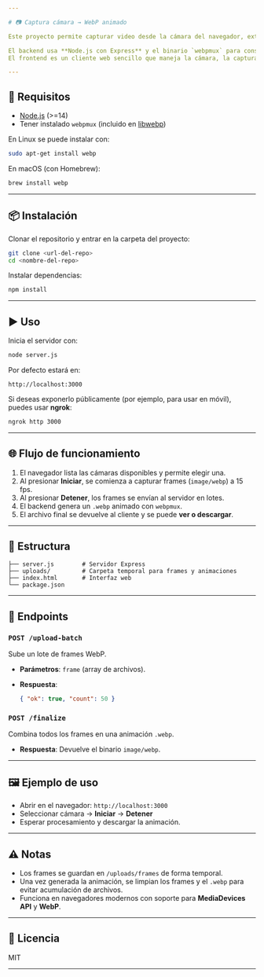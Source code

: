 ```yaml
---

# 📷 Captura cámara → WebP animado

Este proyecto permite capturar video desde la cámara del navegador, extraer frames en formato **WebP**, enviarlos al servidor en lotes y finalmente generar una animación **WebP animada**.

El backend usa **Node.js con Express** y el binario `webpmux` para construir la animación.
El frontend es un cliente web sencillo que maneja la cámara, la captura de frames, la subida con progreso y la visualización del resultado.

---
```


## 🚀 Requisitos

* [Node.js](https://nodejs.org/) (>=14)
* Tener instalado `webpmux` (incluido en [libwebp](https://developers.google.com/speed/webp/download))

En Linux se puede instalar con:

```bash
sudo apt-get install webp
```

En macOS (con Homebrew):

```bash
brew install webp
```

---

## 📦 Instalación

Clonar el repositorio y entrar en la carpeta del proyecto:

```bash
git clone <url-del-repo>
cd <nombre-del-repo>
```

Instalar dependencias:

```bash
npm install
```

---

## ▶️ Uso

Inicia el servidor con:

```bash
node server.js
```

Por defecto estará en:

```
http://localhost:3000
```

Si deseas exponerlo públicamente (por ejemplo, para usar en móvil), puedes usar **ngrok**:

```bash
ngrok http 3000
```

---

## 🌐 Flujo de funcionamiento

1. El navegador lista las cámaras disponibles y permite elegir una.
2. Al presionar **Iniciar**, se comienza a capturar frames (`image/webp`) a 15 fps.
3. Al presionar **Detener**, los frames se envían al servidor en lotes.
4. El backend genera un `.webp` animado con `webpmux`.
5. El archivo final se devuelve al cliente y se puede **ver o descargar**.

---

## 📂 Estructura

```
├── server.js        # Servidor Express
├── uploads/         # Carpeta temporal para frames y animaciones
├── index.html       # Interfaz web
└── package.json
```

---

## 📡 Endpoints

### `POST /upload-batch`

Sube un lote de frames WebP.

* **Parámetros**: `frame` (array de archivos).
* **Respuesta**:

  ```json
  { "ok": true, "count": 50 }
  ```

### `POST /finalize`

Combina todos los frames en una animación `.webp`.

* **Respuesta**: Devuelve el binario `image/webp`.

---

## 🖼️ Ejemplo de uso

* Abrir en el navegador: `http://localhost:3000`
* Seleccionar cámara → **Iniciar** → **Detener**
* Esperar procesamiento y descargar la animación.

---

## ⚠️ Notas

* Los frames se guardan en `/uploads/frames` de forma temporal.
* Una vez generada la animación, se limpian los frames y el `.webp` para evitar acumulación de archivos.
* Funciona en navegadores modernos con soporte para **MediaDevices API** y **WebP**.

---

## 📜 Licencia

MIT

---


